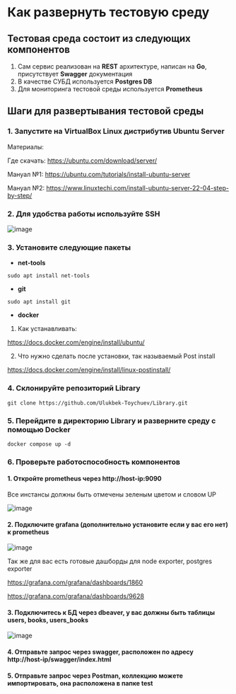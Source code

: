 # Как развернуть тестовую среду


## Тестовая среда состоит из следующих компонентов

1. Сам сервис реализован на **REST** архитектуре, написан на **Go**, присутствует **Swagger** документация
2. В качестве СУБД используется **Postgres DB**
3. Для мониторинга тестовой среды используется **Prometheus**


## Шаги для развертывания тестовой среды

### 1. Запустите на **VirtualBox** Linux дистрибутив **Ubuntu Server**
Материалы:

Где скачать: https://ubuntu.com/download/server/

Мануал №1: https://ubuntu.com/tutorials/install-ubuntu-server

Мануал №2: https://www.linuxtechi.com/install-ubuntu-server-22-04-step-by-step/

### 2. Для удобства работы используйте SSH

![image](https://user-images.githubusercontent.com/67442103/179555998-2b4b85ea-bcfc-4376-b294-c749e4b1651c.png)


### 3. Установите следующие пакеты
- **net-tools**
```console
sudo apt install net-tools
```
- **git**
```console
sudo apt install git
```


- **docker**
1. Как устанавливать:

https://docs.docker.com/engine/install/ubuntu/

2. Что нужно сделать после установки, так называемый Post install

https://docs.docker.com/engine/install/linux-postinstall/

### 4. Склонируйте репозиторий Library

```console
git clone https://github.com/Ulukbek-Toychuev/Library.git
```

### 5. Перейдите в директорию Library и разверните среду с помощью Docker

```console
docker compose up -d
```

### 6. Проверьте работоспособность компонентов

#### 1. Откройте prometheus через http://host-ip:9090

Все инстансы должны быть отмечены зеленым цветом и словом UP

![image](https://user-images.githubusercontent.com/67442103/182324449-60940628-3310-451d-8f2f-bcfaa675aa80.png)


#### 2. Подключите grafana (дополнительно установите если у вас его нет) к prometheus

![image](https://user-images.githubusercontent.com/67442103/182325333-8574349b-56a7-4a31-93f9-eb16cb2dbc6c.png)

Так же для вас есть готовые дашборды для node exporter, postgres exporter

https://grafana.com/grafana/dashboards/1860

https://grafana.com/grafana/dashboards/9628

#### 3. Подключитесь к БД через dbeaver, у вас должны быть таблицы **users, books, users_books**

![image](https://user-images.githubusercontent.com/67442103/182324776-81cb0b8f-6eb5-4443-b98e-57d786172f3e.png)


#### 4. Отправьте запрос через swagger, расположен по адресу http://host-ip/swagger/index.html

#### 5. Отправьте запрос через Postman, коллекцию можете импортировать, она расположена в папке **test**
